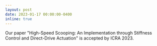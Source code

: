 ```yaml
---
layout: post
date: 2023-01-17 00:00:00-0400
inline: true
---
```


Our paper "High-Speed Scooping: An Implementation through Stiffness Control and Direct-Drive Actuation" is accepted by ICRA 2023.